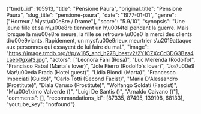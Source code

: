 {"tmdb_id": 105913, "title": "Pensione Paura", "original_title": "Pensione Paura", "slug_title": "pensione-paura", "date": "1977-01-01", "genre": ["Horreur / Myst\u00e8re / Drame"], "score": "5.9/10", "synopsis": "Une jeune fille et sa m\u00e8re tiennent un h\u00f4tel pendant la guerre. Mais lorsque la m\u00e8re meure, la fille se retrouve \u00e0 la merci des clients d\u00e9viants. Rapidement, un myst\u00e9rieux meurtrier s\u2019attaque aux personnes qui essayent de lui faire du mal.", "image": "https://image.tmdb.org/t/p/w185_and_h278_bestv2/2Y1CZXcCd3DG3Bza4Laeb0gxaIS.jpg", "actors": ["Leonora Fani (Rosa)", "Luc Merenda (Rodolfo)", "Francisco Rabal (Marta's lover)", "Jole Fierro (Rodolfo's lover)", "Jos\u00e9 Mar\u00eda Prada (Hotel guest)", "Lidia Biondi (Marta)", "Francesco Impeciati (Guido)", "Carlo Totti (Second Facist)", "Maria D'Alessandro (Prostitute)", "Diala Caruso (Prostitute)", "Wolfango Soldati (Fascist)", "M\u00e1ximo Valverde ()", "Luigi De Santis ()", "Arnaldo Caivano ()"], "comments": [], "recommandations_id": [87335, 87495, 139198, 68133], "youtube_key": "notfound"}